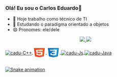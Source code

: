 ### Olá! Eu sou o Carlos Eduardo👋  

- 🔭 Hoje trabalho como técnico de TI 
- 🌱 Estudando o paradigma orientado a objetos
- 😄 Pronomes: ele/dele

<div align="center">
  <a href="https://caduleite">
  <img height="180em" src="https://github-readme-stats.vercel.app/api?username=caduleite&show_icons=true&theme=tokyonight&include_all_commits=true&count_private=true"/>
  <img height="180em" src="https://github-readme-stats.vercel.app/api/top-langs/?username=caduleite&layout=compact&langs_count=7&theme=tokyonight"/>
</div>
  
  <div style="display: inline_block"><br>
    <img align="center" alt="cadu-C++" height="30" width="40" src="https://cdn.jsdelivr.net/gh/devicons/devicon/icons/cplusplus/cplusplus-original.svg">
    <img align="center" alt="cadu-HTML" height="30" width="40" src="https://raw.githubusercontent.com/devicons/devicon/master/icons/html5/html5-original.svg">
  <img align="center" alt="cadu-CSS" height="30" width="40" src="https://raw.githubusercontent.com/devicons/devicon/master/icons/css3/css3-original.svg">
  <img align="center" alt="cadu-Js" height="30" width="40" src="https://cdn.jsdelivr.net/gh/devicons/devicon/icons/javascript/javascript-original.svg">
  <img align="center" alt="cadu-Java" height="30" width="40" src="https://cdn.jsdelivr.net/gh/devicons/devicon/icons/java/java-original.svg">
    
  ##
 
<div>  
  
   ![Snake animation](https://github.com/caduleite/caduleite/blob/output/github-contribution-grid-snake.svg)
</div>
